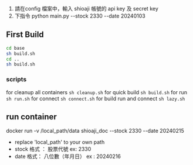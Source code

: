 1. 請在config 檔案中，輸入 shioaji 帳號的 api key 及 secret key
2. 下指令 python main.py --stock 2330 --date 20240103

<!-- ## build image
docker build -t shioaji_doc . -->

## First Build
```sh
cd base
sh build.sh
cd ..
sh build.sh
```

### scripts
for cleanup all containers `sh cleanup.sh`
for quick build `sh build.sh`
for run `sh run.sh`
for connect `sh connect.sh`
for build run and connect `sh lazy.sh`

## run container
docker run -v /local_path/data shioaji_doc --stock 2330 --date 20240215
- replace 'local_path' to your own path
- stock 格式 ： 股票代號 ex: 2330
- date 格式： 八位數（年月日） ex : 20240216

